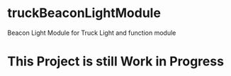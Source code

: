 # truckBeaconLightModule
 Beacon Light Module for Truck Light and function module

# This Project is still Work in Progress
